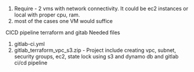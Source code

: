 
1) Require - 2 vms with network connectivity. It could be ec2 instances or local with proper cpu, ram.
2) most of the cases one VM would suffice

CICD pipeline terraform and gitab
Needed files
  1) gitlab-ci.yml
  2) gitlab_terraform_vpc_s3.zip - Project include creating vpc, subnet, security groups, ec2, state lock using s3 and dynamo db  and gitlab ci/cd pipeline

